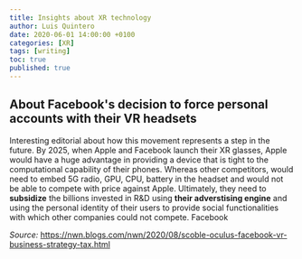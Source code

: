 ```yaml
---
title: Insights about XR technology
author: Luis Quintero
date: 2020-06-01 14:00:00 +0100
categories: [XR]
tags: [writing]
toc: true
published: true
---
```


## About Facebook's decision to force personal accounts with their VR headsets

Interesting editorial about how this movement represents a step in the future. By 2025, when Apple and Facebook launch their XR glasses, Apple would have a huge advantage in providing a device that is tight to the computational capability of their phones. Whereas other competitors, would need to embed 5G radio, GPU, CPU, battery in the headset and would not be able to compete with price against Apple. Ultimately, they need to **subsidize** the billions invested in R&D using **their adverstising engine** and using the personal identity of their users to provide social functionalities with which other companies could not compete. Facebook

*Source:*
<https://nwn.blogs.com/nwn/2020/08/scoble-oculus-facebook-vr-business-strategy-tax.html>

